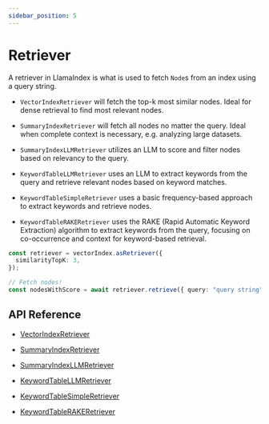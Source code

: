 ```yaml
---
sidebar_position: 5
---
```


# Retriever

A retriever in LlamaIndex is what is used to fetch `Node`s from an index using a query string.

- `VectorIndexRetriever` will fetch the top-k most similar nodes. Ideal for dense retrieval to find most relevant nodes.

- `SummaryIndexRetriever` will fetch all nodes no matter the query. Ideal when complete context is necessary, e.g. analyzing large datasets.
- `SummaryIndexLLMRetriever` utilizes an LLM to score and filter nodes based on relevancy to the query.

- `KeywordTableLLMRetriever` uses an LLM to extract keywords from the query and retrieve relevant nodes based on keyword matches.
- `KeywordTableSimpleRetriever` uses a basic frequency-based approach to extract keywords and retrieve nodes.
- `KeywordTableRAKERetriever` uses the RAKE (Rapid Automatic Keyword Extraction) algorithm to extract keywords from the query, focusing on co-occurrence and context for keyword-based retrieval.

```typescript
const retriever = vectorIndex.asRetriever({
  similarityTopK: 3,
});

// Fetch nodes!
const nodesWithScore = await retriever.retrieve({ query: "query string" });
```

## API Reference

- [VectorIndexRetriever](../api/classes/VectorIndexRetriever.md)

- [SummaryIndexRetriever](../api/classes/SummaryIndexRetriever.md)
- [SummaryIndexLLMRetriever](../api/classes/SummaryIndexLLMRetriever.md)

- [KeywordTableLLMRetriever](../api/classes/KeywordTableLLMRetriever.md)
- [KeywordTableSimpleRetriever](../api/classes/KeywordTableSimpleRetriever.md)
- [KeywordTableRAKERetriever](../api/classes/KeywordTableRAKERetriever.md)
